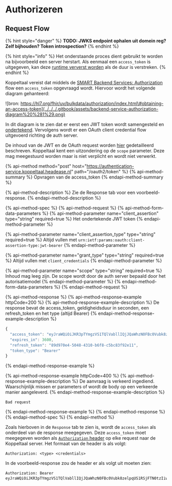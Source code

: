 # Authorizeren

## Request Flow

{% hint style="danger" %}
**TODO: JWKS endpoint ophalen uit domein reg? Zelf bijhouden?  Token introspection?**
{% endhint %}

{% hint style="info" %}
Het onderstaande proces dient gebruikt te worden na bijvoorbeeld een server herstart. Als eenmaal een `access_token` is uitgegeven, kan deze [runtime ververst worden](tokens-refreshen.md) als de duur is verstreken.
{% endhint %}

Koppeltaal vereist dat middels de [SMART Backend Services: Authorization](https://hl7.org/fhir/uv/bulkdata/authorization/index.html#obtaining-an-access-token) flow een `access_token` opgevraagd wordt. Hiervoor wordt het volgende diagram gehanteerd:

![bron: https://hl7.org/fhir/uv/bulkdata/authorization/index.html\#obtaining-an-access-token](../../../.gitbook/assets/backend-service-authorization-diagram%20%281%29.png)

In dit diagram is te zien dat er eerst een JWT token wordt samengesteld en [ondertekend](../requirements/jwt-ondertekenen.md). Vervolgens wordt er een OAuth client credential flow uitgevoerd richting de auth server. 

De inhoud van de JWT en de OAuth request worden [hier](https://hl7.org/fhir/uv/bulkdata/authorization/index.html#protocol-details) gedetailleerd beschreven. Koppeltaal kent een uitzondering op de `scope` parameter. Deze mag meegestuurd worden maar is niet verplicht en wordt niet verwerkt.

{% api-method method="post" host="https://authentication-service.koppeltaal.headease.nl" path="/oauth2/token" %}
{% api-method-summary %}
Opvragen van de access\_token
{% endapi-method-summary %}

{% api-method-description %}
Zie de Response tab voor een voorbeeld-response.
{% endapi-method-description %}

{% api-method-spec %}
{% api-method-request %}
{% api-method-form-data-parameters %}
{% api-method-parameter name="client\_assertion" type="string" required=true %}
Het ondertekende JWT token
{% endapi-method-parameter %}

{% api-method-parameter name="client\_assertion\_type" type="string" required=true %}
Altijd  vullen met `urn:ietf:params:oauth:client-assertion-type:jwt-bearer`
{% endapi-method-parameter %}

{% api-method-parameter name="grant\_type" type="string" required=true %}
Altijd vullen met `client_credentials`
{% endapi-method-parameter %}

{% api-method-parameter name="scope" type="string" required=true %}
Inhoud mag leeg zijn. De scope wordt door de auth server bepaald door het autorisatiemodel
{% endapi-method-parameter %}
{% endapi-method-form-data-parameters %}
{% endapi-method-request %}

{% api-method-response %}
{% api-method-response-example httpCode=200 %}
{% api-method-response-example-description %}
De response bevat de access\_token, geldigheidsduur in seconden, een refresh\_token en het type \(altijd Bearer\)
{% endapi-method-response-example-description %}

```javascript
{
  "access_token": "eyJraWQiOiJKR3pTYmgzVS1TQlVabllIQjJQaWhzN0FBc0Vubk8zelpqUS1RSjFTN0tzIiwiYWxnIjoiUlM1MTIiLCJ0eXAiOiJKV1QifQ.eyJpc3MiOiJodHRwczovL2F1dGhlbnRpY2F0aW9uLXNlcnZpY2Uua29wcGVsdGFhbC5oZWFkZWFzZS5ubC8iLCJhdWQiOiJmaGlyLXNlcnZlciIsIm5iZiI6MTYzMTE5NDM0MCwiZXhwIjoxNjMxMTk3OTQwLCJub25jZSI6IjQ4NTI5NTc2LTFiZTctNGNmOS04MWM0LWRkMTVhMjE4NjcwNyIsInR5cGUiOiJhY2Nlc3MiLCJzY29wZSI6IiIsImF6cCI6IjVhZDdjZjZhLTk1NTYtNGQyMy05MWNhLTI1MGRhZmExZGYwOSJ9.cgBzTRhbvLFPug9bqvCtaVi9ogHpMDqqemoTJjA1C3OpMsU42VyrnNUZ41qtcsZfqjI5OspT678MyVhDHq6DDRc9GLbg8RFLjrow17PfBCgkFALCKXWi9r6gTOZdaGdEPKfqavn1r8-S2HnIaWdEVfNPA1ZlBBxkJsYLl-8zgPmykZDNCbIH1e_SevGc56GeF5dPjHzxSiAI2_t19FM0OL3JfLZ-T8DR5tcOo7xfDYD086AUUr0hQIkzbrhuLGHSM5X6QcX84IfZlC0jQ6v_YbdMXlMBDZfUZN1nbsjxtDRwiz0IzZtIOF1XXpS1j0rKy517Vu_cc6LOS1OasUAAEw",
  "expires_in": 3600,
  "refresh_token": "89d970e4-5048-4310-b6f8-c5bc83f92e11",
  "token_type": "Bearer"
}
```
{% endapi-method-response-example %}

{% api-method-response-example httpCode=400 %}
{% api-method-response-example-description %}
De aanvraag is verkeerd ingediend. Waarschijnlijk missen er parameters of wordt de body op  een verkeerde manier aangeleverd.
{% endapi-method-response-example-description %}

```
Bad request
```
{% endapi-method-response-example %}
{% endapi-method-response %}
{% endapi-method-spec %}
{% endapi-method %}

Zoals hierboven in de `Response` tab te zien is, wordt de `access_token` als onderdeel van de response  meegegeven. Deze  `access_token` moet meegegeven worden als [`Authorization` header](https://developer.mozilla.org/en-US/docs/Web/HTTP/Headers/Authorization) op elke request naar de Koppeltaal server. Het formaat van de header is als volgt:

```text
Authorization: <type> <credentials>
```

In de voorbeeld-response zou de header er als volgt uit moeten zien:

```text
Authorization: Bearer eyJraWQiOiJKR3pTYmgzVS1TQlVabllIQjJQaWhzN0FBc0Vubk8zelpqUS1RSjFTN0tzIiwiYWxnIjoiUlM1MTIiLCJ0eXAiOiJKV1QifQ
```


